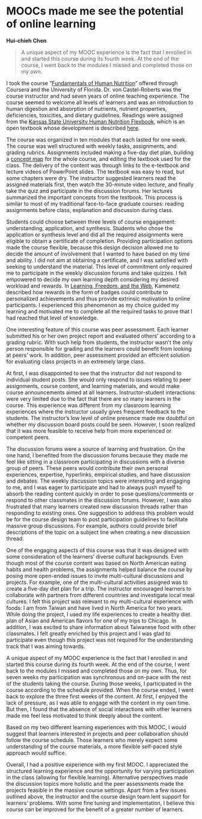 # MOOCs made me see the potential of online learning #
**Hui-chieh Chen**

>A unique aspect of my MOOC experience is the fact that I enrolled in and started this course during its fourth week. At the end of the course, I went back to the modules I missed and completed those on my own.

I took the course “[Fundamentals of Human Nutrition](https://www.coursera.org/course/humannutrition)” offered through Coursera and the University of Florida. Dr. von Castel-Roberts was the course instructor and had seven years of online teaching experience. The course seemed to welcome all levels of learners and was an introduction to human digestion and absorption of nutrients, nutrient properties, deficiencies, toxicities, and dietary guidelines. Readings were assigned from the [Kansas State University Human Nutrition Flexbook](https://drive.google.com/folderview?id=0ByOHn1XKLsxbNWM2MGE3M2UtOTc4MC00N2RlLTgxY2UtYjY1NzExYTU3Y2I3&usp=drive_web&pli=1&hl=en#), which is an open textbook whose development is described [here](http://www.educause.edu/ero/article/kansas-state-university-human-nutrition-hn-400-flexbook).

The course was organized in ten modules that each lasted for one week. The course was well structured with weekly tasks, assignments, and grading rubrics. Assignments included making a five-day diet plan, building a [concept map](http://cmap.ihmc.us/docs/conceptmap.html) for the whole course, and editing the textbook used for the class. The delivery of the content was through links to the e-textbook and lecture videos of PowerPoint slides. The textbook was easy to read, but some chapters were dry. The instructor suggested learners read the assigned materials first, then watch the 30-minute video lecture, and finally take the quiz and participate in the discussion forums. Her lectures summarized the important concepts from the textbook. This process is similar to most of my traditional face-to-face graduate courses: reading assignments before class, explanation and discussion during class.

Students could choose between three levels of course engagement: understanding, application, and synthesis. Students who chose the application or synthesis level and did all the required assignments were eligible to obtain a certificate of completion. Providing participation options made the course flexible, because this design decision allowed me to decide the amount of involvement that I wanted to have based on my time and ability. I did not aim at obtaining a certificate, and I was satisfied with seeking to understand the material. This level of commitment only required me to participate in the weekly discussion forums and take quizzes. I felt empowered to decide my own learning depth considering my desired workload and rewards. In [Learning, Freedom, and the Web](http://learningfreedomandtheweb.org/), Kamenetz described how rewards in the form of badges could contribute to personalized achievements and thus provide extrinsic motivation to online participants. I experienced this phenomenon as my choice guided my learning and motivated me to complete all the required tasks to prove that I had reached that level of knowledge.

One interesting feature of this course was peer assessment. Each learner submitted his or her own project report and evaluated others’ according to a grading rubric. With such help from students, the instructor wasn’t the only person responsible for grading and the learners could benefit from looking at peers’ work. In addition, peer assessment provided an efficient solution for evaluating class projects in an extremely large class.

At first, I was disappointed to see that the instructor did not respond to individual student posts. She would only respond to issues relating to peer assignments, course content, and learning materials, and would make course announcements aimed at all learners. Instructor-student interactions were very limited due to the fact that there are so many learners in the course. This experience was different from my classroom learning experiences where the instructor usually gives frequent feedback to the students. The instructor’s low level of online presence made me doubtful on whether my discussion board posts could be seen. However, I soon realized that it was more feasible to receive help from more experienced or competent peers.

The discussion forums were a source of learning and frustration. On the one hand, I benefited from the discussion forums because they made me feel like sitting in a classroom participating in discussions with a diverse group of peers. These peers would contribute their own personal experiences, expertise, hyperlinks, empirical studies, and have discussion and debates. The weekly discussion topics were interesting and engaging to me, and I was eager to participate and had to always push myself to absorb the reading content quickly in order to pose questions/comments or respond to other classmates in the discussion forums. However, I was also frustrated that many learners created new discussion threads rather than responding to existing ones. One suggestion to address this problem would be for the course design team to post participation guidelines to facilitate massive group discussions. For example, authors could provide brief descriptions of the topic on a subject line when creating a new discussion thread.

One of the engaging aspects of this course was that it was designed with some consideration of the learners’ diverse cultural backgrounds. Even though most of the course content was based on North American eating habits and health problems, the assignments helped balance the course by posing more open-ended issues to invite multi-cultural discussions and projects. For example, one of the multi-cultural activities assigned was to create a five-day diet plan for a trip. The instructor encouraged learners to collaborate with partners from different countries and investigate local meal cultures. I felt this project was relevant to my multi-cultural experience with foods: I am from Taiwan and have lived in North America for two years. While doing the project, I used my life experiences to create a healthy diet plan of Asian and American flavors for one of my trips to Chicago. In addition, I was excited to share information about Taiwanese food with other classmates. I felt greatly enriched by this project and I was glad to participate even though this project was not required for the understanding track that I was aiming towards.

A unique aspect of my MOOC experience is the fact that I enrolled in and started this course during its fourth week. At the end of the course, I went back to the modules I missed and completed those on my own. Thus, for seven weeks my participation was synchronous and on-pace with the rest of the students taking the course. During those weeks, I participated in the course according to the schedule provided. When the course ended, I went back to explore the three first weeks of the content. At first, I enjoyed the lack of pressure, as I was able to engage with the content in my own time. But then, I found that the absence of social interactions with other learners made me feel less motivated to think deeply about the content.

Based on my two different learning experiences with this MOOC, I would suggest that learners interested in projects and peer collaboration should follow the course schedule. Those learners who merely expect some understanding of the course materials, a more flexible self-paced style approach would suffice.

Overall, I had a positive experience with my first MOOC. I appreciated the structured learning experience and the opportunity for varying participation in the class (allowing for flexible learning). Alternative perspectives made the discussion topics more holistic and the peer assessments made the projects feasible in the massive course settings. Apart from a few issues outlined above, the instructor and the course design team lent support for learners’ problems. With some fine tuning and implementation, I believe this course can be improved for the benefit of a greater number of learners.
